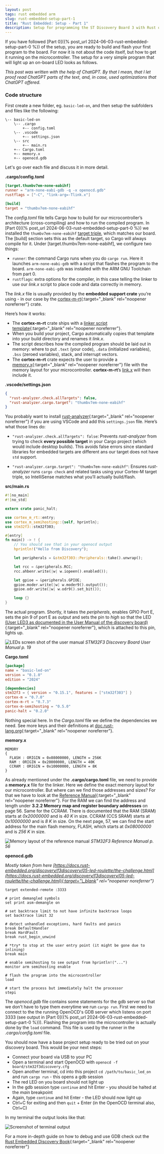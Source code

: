 ```yaml
---
layout: post
tags: rust embedded arm
slug: rust-embedded-setup-part-1
title: "Rust Embedded: Setup - Part 1"
description: Setup for programming the ST Discovery Board 3 with Rust on Windows 10
---
```


If you have followed [Part 0]({% post_url 2024-06-03-rust-embedded-setup-part-0 %}) of the setup, you are ready to build and flash your first program to the board. For now it is not about the code itself, but how to get it running on the microcontroller. The setup for a very simple program that will light up an on-board LED looks as follows.

_This post was written with the help of ChatGPT. By that I mean, that I let proof read ChatGPT parts of the text, and, in case, used optimizations that ChatGPT offered._

### Code structure

First create a new folder, eg. `basic-led-on`, and then setup the subfolders and files like the following:

```
\-- basic-led-on
    \-- .cargo
        +-- config.toml
    \-- .vscode
        +-- settings.json
    \-- src
        +-- main.rs
    +-- Cargo.toml
    +-- memory.x
    +-- openocd.gdb
```

Let's go over each file and discuss it in more detail.

**.cargo/config.toml**

```toml
[target.thumbv7em-none-eabihf]
runner = "arm-none-eabi-gdb -q -x openocd.gdb"
rustflags = ["-C", "link-arg=-Tlink.x"]

[build]
target = "thumbv7em-none-eabihf"
```

The _config.toml_ file tells Cargo how to build for our microcontroller’s architecture (cross-compiling) and how to run the compiled program. In [Part 0]({% post_url 2024-06-03-rust-embedded-setup-part-0 %}) we installed the `thumbv7em-none-eabihf` [target triple](https://doc.rust-lang.org/cargo/appendix/glossary.html#target), which matches our board. The [build] section sets this as the default target, so Cargo will always compile for it. Under [target.thumbv7em-none-eabihf], we configure two things:
- `runner`: the command Cargo runs when you do `cargo run`. Here it launches `arm-none-eabi-gdb` with a script that flashes the program to the board. `arm-none-eabi-gdb` was installed with the ARM GNU Toolchain from part 0.
- `rustflags`: extra options for the compiler, in this case telling the linker to use our _link.x_ script to place code and data correctly in memory.

The _link.x_ file is usually provided by the **embedded support crate** you’re using - in our case by the [cortex-m-rt](https://docs.rs/cortex-m-rt/latest/cortex_m_rt/){:target="\_blank" rel="noopener noreferrer"} crate.

Here’s how it works:

* The **cortex-m-rt** crate ships with a [linker script template](https://github.com/rust-embedded/cortex-m/blob/master/cortex-m-rt/link.x.in){:target="\_blank" rel="noopener noreferrer"}.
* When you build your project, Cargo automatically copies that template into your build directory and renames it _link.x_.
* The script describes how the compiled program should be laid out in memory: where to put `.text` (your code), `.data` (initialized variables), `.bss` (zeroed variables), stack, and interrupt vectors.
* The **cortex-m-rt** crate expects the user to provide a [memory.x](https://docs.rs/cortex-m-rt/latest/cortex_m_rt/#memoryx){:target="\_blank" rel="noopener noreferrer"} file with the memory layout for your microcontroller. **cortex-m-rt**’s [link.x](https://github.com/rust-embedded/cortex-m/blob/master/cortex-m-rt/link.x.in#L23) will then include it.

**.vscode/settings.json**

```json
{
  "rust-analyzer.check.allTargets": false,
  "rust-analyzer.cargo.target": "thumbv7em-none-eabihf"
}
```

You probably want to install [rust-analyzer](https://rust-analyzer.github.io/){:target="\_blank" rel="noopener noreferrer"} if you are using VSCode and add this `settings.json` file. Here’s what those lines do:

* `"rust-analyzer.check.allTargets": false`: Prevents _rust-analyzer_ from trying to check **every possible target** in your Cargo project (which would include desktop builds). This avoids false errors since standard libraries for embedded targets are different ans our target does not have `std` support.

* `"rust-analyzer.cargo.target": "thumbv7em-none-eabihf"`: Ensures _rust-analyzer_ runs `cargo check` and related tasks using your Cortex-M target triple, so IntelliSense matches what you’ll actually build/flash.


**src/main.rs**

```rust
#![no_main]
#![no_std]

extern crate panic_halt;

use cortex_m_rt::entry;
use cortex_m_semihosting::{self, hprintln};
use stm32f3::stm32f303;

#[entry]
fn main() -> ! {
    // You should see that in your openocd output
    hprintln!("Hello from Discovery");

    let peripherals = &stm32f303::Peripherals::take().unwrap();

    let rcc = &peripherals.RCC;
    rcc.ahbenr.write(|w| w.iopeen().enabled());

    let gpioe = &peripherals.GPIOE;
    gpioe.moder.write(|w| w.moder9().output());
    gpioe.odr.write(|w| w.odr9().set_bit());

    loop {}
}
```

The actual program. Shortly, it takes the _peripherals_, enables GPIO Port E, sets the pin 9 of port E as _output_ and sets the pin to _high_ so that the LED [(User LED3 as documented in the User Manual of the discovery board)](https://www.st.com/resource/en/user_manual/um1570-discovery-kit-with-stm32f303vc-mcu-stmicroelectronics.pdf){:target="\_blank" rel="noopener noreferrer"}, which is attached to this pin, lights up. 

![LEDs screen shot of the user manual](/assets/images/posts/re-setup-part-1/stm32f3_discovery_user_manual_pins.png)
*STM32F3 Discovery Board User Manual p. 19*

**Cargo.toml**

```toml
[package]
name = "basic-led-on"
version = "0.1.0"
edition = "2024"

[dependencies]
stm32f3 = { version = "0.15.1", features = ["stm32f303"] }
cortex-m = "0.7.0"
cortex-m-rt = "0.7.3"
cortex-m-semihosting = "0.5.0"
panic-halt = "0.2.0"
```

Nothing special here. In the _Cargo.toml_ file we define the dependencies we need. See more keys and their definitions at [doc.rust-lang.org](https://doc.rust-lang.org/cargo/reference/manifest.html){:target="\_blank" rel="noopener noreferrer"}.

**memory.x**

```
MEMORY
{
  FLASH : ORIGIN = 0x08000000, LENGTH = 256K
  RAM : ORIGIN = 0x20000000, LENGTH = 40K
  CCRAM : ORIGIN = 0x10000000, LENGTH = 8K
}
```

As already mentioned under the **.cargo/cargo.toml** file, we need to provide a **memory.x** file for the linker. Here we define the exact memory layout for our microcontroller. But where can we find those addresses and sizes? For that we have to look at the [Reference Manual](https://www.st.com/resource/en/reference_manual/rm0316-stm32f303xbcde-stm32f303x68-stm32f328x8-stm32f358xc-stm32f398xe-advanced-armbased-mcus-stmicroelectronics.pdf){:target="\_blank" rel="noopener noreferrer"}. For the RAM we can find the address and length under **3.2.2 Memory map and register boundary addresses** on page 56. Same for the CCRAM. There is documented that the RAM (SRAM) starts at _0x20000000_ and is _40 K_ in size. CCRAM (CCS SRAM) starts at _0x10000000_ and is _8 K_ in size. On the next page, 57, we can find the start address for the main flash memory, FLASH, which starts at _0x08000000_ and is _256 K_ in size.

![Memory layout of the reference manual](/assets/images/posts/re-setup-part-1/stm32f3_reference_manual_ram.png)
*STM32F3 Reference Manual p. 56*

**openocd.gdb**

_Mostly taken from here [https://docs.rust-embedded.org/discovery/f3discovery/05-led-roulette/the-challenge.html](https://docs.rust-embedded.org/discovery/f3discovery/05-led-roulette/the-challenge.html){:target="\_blank" rel="noopener noreferrer"}_

```
target extended-remote :3333

# print demangled symbols
set print asm-demangle on

# set backtrace limit to not have infinite backtrace loops
set backtrace limit 32

# detect unhandled exceptions, hard faults and panics
break DefaultHandler
break HardFault
break rust_begin_unwind

# *try* to stop at the user entry point (it might be gone due to inlining)
break main

# enable semihosting to see output from hprintln!("...")
monitor arm semihosting enable

# flash the program into the microcontroller
load

# start the process but immediately halt the processor
stepi
```

The _openocd.gdb_ file contains some statements for the gdb server so that we don't have to type them everytime we run `cargo run`. First we need to connect to the the running OpenOCD's GDB server which listens on port 3333 (see output in [Part 0]({% post_url 2024-06-03-rust-embedded-setup-part-0 %})). Flashing the program into the microcontroller is actually done by the `load` command. This file is used by the runner in the _.cargo/config.toml_ file.

You should now have a base project setup ready to be tried out on your discovery board. This would be your next steps:

* Connect your board via USB to your PC
* Open a terminal and start OpenOCD with `openocd -f board/stm32f3discovery.cfg`
* Open another terminal, cd into this project `cd /path/to/basic_led_on` and run `cargo run` - this opens a gdb session
* The red LED on you board should not light up
* In the gdb session type `continue` and hit Enter - you should be halted at the _main_ breakpoint
* Again, type `continue` and hit Enter - the LED should now light up
* Ctrl+C for exiting and then `quit` + Enter (in the OpenOCD terminal also, Ctrl+C)

In my terminal the output looks like that:

![Screenshot of terminal output](/assets/images/posts/re-setup-part-1/stm32f3_discovery_flash_output.png)

For a more in-depth guide on how to debug and use GDB check out the [Rust Embedded Discovery Book](https://docs.rust-embedded.org/discovery/f3discovery/05-led-roulette/debug-it.html){:target="\_blank" rel="noopener noreferrer"}
